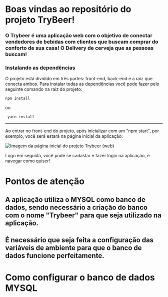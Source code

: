 # Boas vindas ao repositório do projeto TryBeer!

<h3>O Trybeer é uma aplicação web com o objetivo de conectar vendedores de bebidas
com clientes que buscam comprar do conforto de sua casa! O Delivery de cerveja
que as pessoas buscam!</h3>

### Instalando as dependências

O projeto está dividido em três partes: front-end, back-end e a raiz que conecta ambos.
Para instalar todas as dependências você pode fazer pelo seguinte comando na raiz do projeto:

```
npm install
```
ou
```
 yarn install
```
__________________________________________________________________________________
<p>Ao entrar no front-end do projeto, após inicializar com um "npm start", por exemplo, você será estará na página inicial da aplicação:</p>

<img src="https://i.ibb.co/VHwXG6L/home.png" alt="Imagem da página inicial do projeto Trybeer (web)" />


<p>Logo em seguida, você pode se cadastar e fazer login na aplicação, e navegar como quiser!</p>

<h1>Pontos de atenção</h1>

## A aplicação utiliza o MYSQL como banco de dados, sendo necessário a criação do banco com o nome "Trybeer" para que seja utilizado na aplicação.

## É necessário que seja feita a configuração das variáveis de ambiente para que o banco de dados funcione perfeitamente.

<h1>Como configurar o banco de dados MYSQL</h1>


